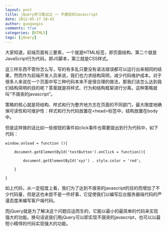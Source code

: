 ```yaml
---
layout: post
title: jQuery学习笔记之 一 不唐突的Javascript
date: 2012-05-17 18:43
author: guoguogis
comments: true
categories: [HTML5]
tags: [jQuery]
---
```

大家知道，前端页面有三要素，一个就是HTML标签，即页面结构，第二个就是JavaScript行为代码，即JS脚本，第三就是CSS样式。

这三样东西不管你怎么写，写的有多乱只要没有语法错误都可以运行出来相同的结果，然而作为前端开发人员来说，我们也力求结构简明，减少代码维护成本。对于很多人来说在一个页面中写三种代码本来不是很合理的做法，那我们该怎么达到我们结构简明的目的呢？答案就是将样式、行为和结构框架进行分离。这种策略就叫“不唐突的javascript”。

策略的核心就是将结构、样式和行为整齐地方志在页面的不同部门，最大限度地确保可读性和可维护性：样式和行为代码放置在&lt;head&gt;标签中，结构放置在body中。

但是这样做的话比如一些按钮的事件如click事件也需要提出到行为代码中，如下代码：

```
window.onload = function (){

    document.getElementById('testButton').onClick = function(){

        document.getElementById('xyz') . style.color = 'red';

    }

}
```

如上代码，从一定程度上看，我们为了达到不唐突的javascript的目的而增加了不少代码量，但是这也未尝不是一件好事，它促使我们以编写后台服务器端代码的严谨态度来编写客户端代码。

而jQuery就是为了解决这个问题应运而生的，它能以最小的最简单的代码来实现强大的功能。换句话说我们用jQuery可以即实现不唐突的javascript，也可以以最短小精悍的代码实现强大的功能。
